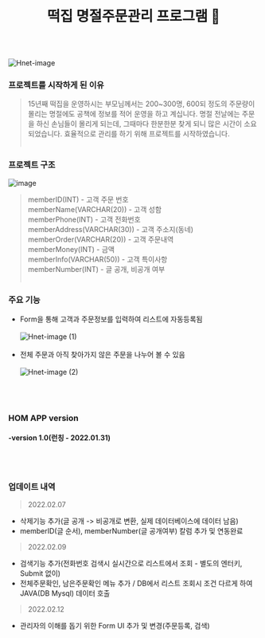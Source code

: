 <h1 align="center">떡집 명절주문관리 프로그램 📝</h1>     
<br><br>

![Hnet-image](https://user-images.githubusercontent.com/63985698/153604794-460313cb-e9cb-4117-a5c2-7d7cd65b50f9.gif)

### 프로젝트를 시작하게 된 이유
> 15년째 떡집을 운영하시는 부모님께서는 200~300명, 600되 정도의 주문량이 몰리는 명절에도 공책에 정보를 적어 운영을 하고 계십니다. 명절 전날에는 주문을 하신 손님들이 몰리게 되는데, 그때마다 한분한분 찾게 되니 많은 시간이 소요되었습니다. 효율적으로 관리를 하기 위해 프로젝트를 시작하였습니다.<br><br>

### 프로젝트 구조
![image](https://user-images.githubusercontent.com/63985698/153602003-17e167bb-cdcb-4496-9991-51c5eb5c5daf.png)
> memberID(INT) - 고객 주문 번호<br>
> memberName(VARCHAR(20)) - 고객 성함<br>
> memberPhone(INT) - 고객 전화번호<br>
> memberAddress(VARCHAR(30)) - 고객 주소지(동네)<br>
> memberOrder(VARCHAR(20)) - 고객 주문내역<br>
> memberMoney(INT) - 금액<br>
> memberInfo(VARCHAR(50)) - 고객 특이사항<br>
> memberNumber(INT) - 글 공개, 비공개 여부
<br><br>

### 주요 기능
- Form을 통해 고객과 주문정보를 입력하여 리스트에 자동등록됨<br><br>
![Hnet-image (1)](https://user-images.githubusercontent.com/63985698/153756448-b1e27638-f6a9-4f7d-8a6e-f6ea3de6b213.gif)
<br><br>
- 전체 주문과 아직 찾아가지 않은 주문을 나누어 볼 수 있음<br><br>
 ![Hnet-image (2)](https://user-images.githubusercontent.com/63985698/153756599-284b1540-77d8-4c4d-b298-2eb9968757f2.gif)
<br><br>
<br><br>
### HOM APP version
#### -version 1.0(런칭 - 2022.01.31)
<br><br>

### 업데이트 내역
> 2022.02.07
- 삭제기능 추가(글 공개 -> 비공개로 변환, 실제 데이터베이스에 데이터 남음)
- memberID(글 순서), memberNumber(글 공개여부) 칼럼 추가 및 연동완료

> 2022.02.09
- 검색기능 추가(전화번호 검색시 실시간으로 리스트에서 조회 - 별도의 엔터키, Submit 없이)
- 전체주문확인, 남은주문확인 메뉴 추가 / DB에서 리스트 조회시 조건 다르게 하여 JAVA(DB Mysql) 데이터 호출

> 2022.02.12
- 관리자의 이해를 돕기 위한 Form UI 추가 및 변경(주문등록, 검색)

